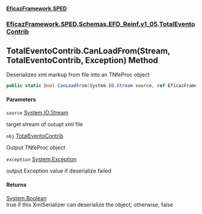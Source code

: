 #### [EficazFramework.SPED](EficazFrameworkSPED.md 'EficazFramework SPED')
### [EficazFramework.SPED.Schemas.EFD_Reinf.v1_05](EficazFramework.SPED.Schemas.EFD_Reinf.v1_05.md 'EficazFramework.SPED.Schemas.EFD_Reinf.v1_05').[TotalEventoContrib](EficazFramework.SPED.Schemas.EFD_Reinf.v1_05/TotalEventoContrib.md 'EficazFramework.SPED.Schemas.EFD_Reinf.v1_05.TotalEventoContrib')

## TotalEventoContrib.CanLoadFrom(Stream, TotalEventoContrib, Exception) Method

Deserializes xml markup from file into an TNfeProc object

```csharp
public static bool CanLoadFrom(System.IO.Stream source, ref EficazFramework.SPED.Schemas.EFD_Reinf.v1_05.TotalEventoContrib obj, ref System.Exception exception);
```
#### Parameters

<a name='EficazFramework.SPED.Schemas.EFD_Reinf.v1_05.TotalEventoContrib.CanLoadFrom(System.IO.Stream,EficazFramework.SPED.Schemas.EFD_Reinf.v1_05.TotalEventoContrib,System.Exception).source'></a>

`source` [System.IO.Stream](https://docs.microsoft.com/en-us/dotnet/api/System.IO.Stream 'System.IO.Stream')

target stream of outupt xml file

<a name='EficazFramework.SPED.Schemas.EFD_Reinf.v1_05.TotalEventoContrib.CanLoadFrom(System.IO.Stream,EficazFramework.SPED.Schemas.EFD_Reinf.v1_05.TotalEventoContrib,System.Exception).obj'></a>

`obj` [TotalEventoContrib](EficazFramework.SPED.Schemas.EFD_Reinf.v1_05/TotalEventoContrib.md 'EficazFramework.SPED.Schemas.EFD_Reinf.v1_05.TotalEventoContrib')

Output TNfeProc object

<a name='EficazFramework.SPED.Schemas.EFD_Reinf.v1_05.TotalEventoContrib.CanLoadFrom(System.IO.Stream,EficazFramework.SPED.Schemas.EFD_Reinf.v1_05.TotalEventoContrib,System.Exception).exception'></a>

`exception` [System.Exception](https://docs.microsoft.com/en-us/dotnet/api/System.Exception 'System.Exception')

output Exception value if deserialize failed

#### Returns
[System.Boolean](https://docs.microsoft.com/en-us/dotnet/api/System.Boolean 'System.Boolean')  
true if this XmlSerializer can deserialize the object; otherwise, false